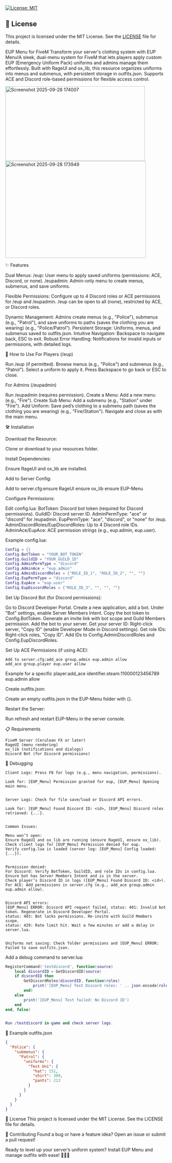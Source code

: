 [![License: MIT](https://img.shields.io/badge/License-MIT-yellow.svg)](https://opensource.org/licenses/MIT)
## 📜 License

This project is licensed under the MIT License. See the [LICENSE](LICENSE) file for details.

EUP Menu for FiveM
Transform your server's clothing system with EUP Menu!A sleek, dual-menu system for FiveM that lets players apply custom EUP (Emergency Uniform Pack) uniforms and admins manage them effortlessly. Built with RageUI and ox_lib, this resource organizes uniforms into menus and submenus, with persistent storage in outfits.json. Supports ACE and Discord role-based permissions for flexible access control.


<img width="436" height="233" alt="Screenshot 2025-09-28 174007" src="https://github.com/user-attachments/assets/c46ff7ce-0200-4b4f-b31c-e1ec76dd55a0" /> 
<img width="439" height="302" alt="Screenshot 2025-09-28 173949" src="https://github.com/user-attachments/assets/1e5b7409-a726-4000-9923-300713ff1536" />



✨ Features


Dual Menus:
/eup: User menu to apply saved uniforms (permissions: ACE, Discord, or none).
/eupadmin: Admin-only menu to create menus, submenus, and save uniforms.


Flexible Permissions:
Configure up to 4 Discord roles or ACE permissions for /eup and /eupadmin.
/eup can be open to all (none), restricted by ACE, or Discord roles.


Dynamic Management: Admins create menus (e.g., "Police"), submenus (e.g., "Patrol"), and save uniforms to paths (saves the clothing you are wearing) (e.g., "Police/Patrol").
Persistent Storage: Uniforms, menus, and submenus saved to outfits.json.
Intuitive Navigation: Backspace to navigate back, ESC to exit.
Robust Error Handling: Notifications for invalid inputs or permissions, with detailed logs.


🚀 How to Use
For Players (/eup)

Run /eup (if permitted).
Browse menus (e.g., "Police") and submenus (e.g., "Patrol").
Select a uniform to apply it.
Press Backspace to go back or ESC to close.

For Admins (/eupadmin)

Run /eupadmin (requires permission).
Create a Menu: Add a new menu (e.g., "Fire").
Create Sub Menu: Add a submenu (e.g., "Station" under "Fire").
Add Uniform: Save ped’s clothing to a submenu path (saves the clothing you are wearing) (e.g., "Fire/Station").
Navigate and close as with the main menu.


🛠️ Installation

Download the Resource:

Clone or download to your resources folder.


Install Dependencies:

Ensure RageUI and ox_lib are installed.


Add to Server Config:

Add to server.cfg:ensure RageUI
ensure ox_lib
ensure EUP-Menu




Configure Permissions:

Edit config.lua:
BotToken: Discord bot token (required for Discord permissions).
GuildID: Discord server ID.
AdminPermType: "ace" or "discord" for /eupadmin.
EupPermType: "ace", "discord", or "none" for /eup.
AdminDiscordRoles/EupDiscordRoles: Up to 4 Discord role IDs.
AdminAce/EupAce: ACE permission strings (e.g., eup.admin, eup.user).


Example config.lua:
```lua
Config = {}
Config.BotToken = "YOUR_BOT_TOKEN"
Config.GuildID = "YOUR_GUILD_ID"
Config.AdminPermType = "discord"
Config.AdminAce = "eup.admin"
Config.AdminDiscordRoles = {"ROLE_ID_1", "ROLE_ID_2", "", ""}
Config.EupPermType = "discord"
Config.EupAce = "eup.user"
Config.EupDiscordRoles = {"ROLE_ID_3", "", "", ""}
```


Set Up Discord Bot (for Discord permissions):

Go to Discord Developer Portal.
Create a new application, add a bot.
Under "Bot" settings, enable Server Members Intent.
Copy the bot token to Config.BotToken.
Generate an invite link with bot scope and Guild Members permission.
Add the bot to your server.
Get your server ID: Right-click server, "Copy ID" (enable Developer Mode in Discord settings).
Get role IDs: Right-click roles, "Copy ID".
Add IDs to Config.AdminDiscordRoles and Config.EupDiscordRoles.


Set Up ACE Permissions (if using ACE):
```config
Add to server.cfg:add_ace group.admin eup.admin allow
add_ace group.player eup.user allow
```


Example for a specific player:add_ace identifier.steam:110000123456789 eup.admin allow


Create outfits.json:

Create an empty outfits.json in the EUP-Menu folder with {}.


Restart the Server:

Run refresh and restart EUP-Menu in the server console.




📋 Requirements
```
FiveM Server (Cerulean FX or later)
RageUI (menu rendering)
ox_lib (notifications and dialogs)
Discord Bot (for Discord permissions)
```

🐛 Debugging
```
Client Logs: Press F8 for logs (e.g., menu navigation, permissions).

Look for: [EUP_Menu] Permission granted for eup, [EUP_Menu] Opening main menu.


Server Logs: Check for file save/load or Discord API errors.

Look for: [EUP_Menu] Found Discord ID: <id>, [EUP_Menu] Discord roles retrieved: {...}.


Common Issues:

Menu won’t open:
Ensure RageUI and ox_lib are running (ensure RageUI, ensure ox_lib).
Check client logs for [EUP_Menu] Permission denied for eup.
Verify config.lua is loaded (server log: [EUP_Menu] Config loaded: {...}).


Permission denied:
For Discord: Verify BotToken, GuildID, and role IDs in config.lua.
Ensure bot has Server Members Intent and is in the server.
Check player’s Discord ID in logs ([EUP_Menu] Found Discord ID: <id>).
For ACE: Add permissions in server.cfg (e.g., add_ace group.admin eup.admin allow).


Discord API errors:
[EUP_Menu] ERROR: Discord API request failed, status: 401: Invalid bot token. Regenerate in Discord Developer Portal.
status: 403: Bot lacks permissions. Re-invite with Guild Members scope.
status: 429: Rate limit hit. Wait a few minutes or add a delay in server.lua.


Uniforms not saving: Check folder permissions and [EUP_Menu] ERROR: Failed to save outfits.json.
```

Add a debug command to server.lua:
```lua
RegisterCommand('testdiscord', function(source)
    local discordID = GetDiscordID(source)
    if discordID then
        GetDiscordRoles(discordID, function(roles)
            print('[EUP_Menu] Test Discord roles: ' .. json.encode(roles))
        end)
    else
        print('[EUP_Menu] Test failed: No Discord ID')
    end
end, false)


Run /testdiscord in-game and check server logs.
```

📝 Example outfits.json
```json
{
  "Police": {
    "submenus": {
      "Patrol": {
        "uniforms": {
          "Test Uni": {
            "hat": 151,
            "shirt": 309,
            "pants": 213
          }
        }
      }
    }
  }
}
```


📜 License
This project is licensed under the MIT License. See the LICENSE file for details.

🌟 Contributing
Found a bug or have a feature idea? Open an issue or submit a pull request!


Ready to level up your server’s uniform system? Install EUP Menu and manage outfits with ease! 🚓👨‍🚒





